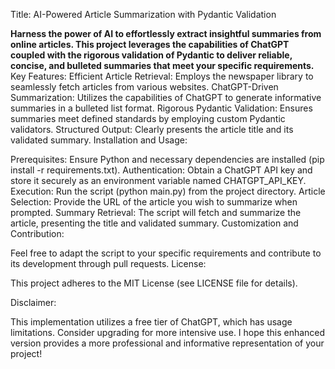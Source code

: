 Title: AI-Powered Article Summarization with Pydantic Validation




**Harness the power of AI to effortlessly extract insightful summaries from online articles. This project leverages the capabilities of ChatGPT coupled with the rigorous validation of Pydantic to deliver reliable, concise, and bulleted summaries that meet your specific requirements.**
Key Features:
Efficient Article Retrieval: Employs the newspaper library to seamlessly fetch articles from various websites.
ChatGPT-Driven Summarization: Utilizes the capabilities of ChatGPT to generate informative summaries in a bulleted list format.
Rigorous Pydantic Validation: Ensures summaries meet defined standards by employing custom Pydantic validators.
Structured Output: Clearly presents the article title and its validated summary.
Installation and Usage:

Prerequisites: Ensure Python and necessary dependencies are installed (pip install -r requirements.txt).
Authentication: Obtain a ChatGPT API key and store it securely as an environment variable named CHATGPT_API_KEY.
Execution: Run the script (python main.py) from the project directory.
Article Selection: Provide the URL of the article you wish to summarize when prompted.
Summary Retrieval: The script will fetch and summarize the article, presenting the title and validated summary.
Customization and Contribution:

Feel free to adapt the script to your specific requirements and contribute to its development through pull requests.
License:

This project adheres to the MIT License (see LICENSE file for details).

Disclaimer:

This implementation utilizes a free tier of ChatGPT, which has usage limitations. Consider upgrading for more intensive use.
I hope this enhanced version provides a more professional and informative representation of your project!
